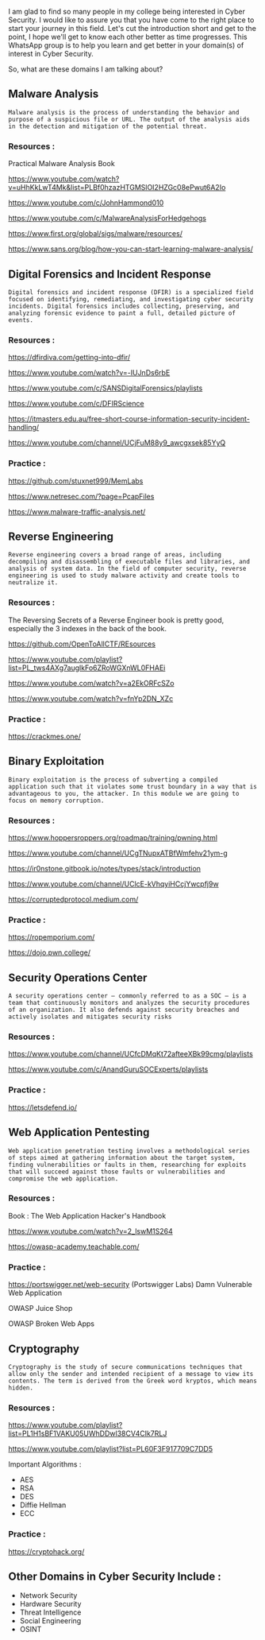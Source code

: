 I am glad to find so many people in my college being interested in Cyber Security. I would like to assure you that you have come to the right place to start your journey in this field. Let's cut the introduction short and get to the point, I hope we'll get to know each other better as time progresses. This WhatsApp group is to help you learn and get better in your domain(s) of interest in Cyber Security.

So, what are these domains I am talking about?

## Malware Analysis

    Malware analysis is the process of understanding the behavior and purpose of a suspicious file or URL. The output of the analysis aids in the detection and mitigation of the potential threat.


### Resources :

Practical Malware Analysis Book

https://www.youtube.com/watch?v=uHhKkLwT4Mk&list=PLBf0hzazHTGMSlOI2HZGc08ePwut6A2Io

https://www.youtube.com/c/JohnHammond010

https://www.youtube.com/c/MalwareAnalysisForHedgehogs

https://www.first.org/global/sigs/malware/resources/

https://www.sans.org/blog/how-you-can-start-learning-malware-analysis/


## Digital Forensics and Incident Response

    Digital forensics and incident response (DFIR) is a specialized field focused on identifying, remediating, and investigating cyber security incidents. Digital forensics includes collecting, preserving, and analyzing forensic evidence to paint a full, detailed picture of events.

### Resources :

https://dfirdiva.com/getting-into-dfir/

https://www.youtube.com/watch?v=-IUJnDs6rbE

https://www.youtube.com/c/SANSDigitalForensics/playlists

https://www.youtube.com/c/DFIRScience

https://itmasters.edu.au/free-short-course-information-security-incident-handling/

https://www.youtube.com/channel/UCjFuM88y9_awcgxsek85YyQ

### Practice :

https://github.com/stuxnet999/MemLabs

https://www.netresec.com/?page=PcapFiles

https://www.malware-traffic-analysis.net/

## Reverse Engineering

    Reverse engineering covers a broad range of areas, including decompiling and disassembling of executable files and libraries, and analysis of system data. In the field of computer security, reverse engineering is used to study malware activity and create tools to neutralize it.

### Resources :

The Reversing Secrets of a Reverse Engineer book is pretty good, especially the 3 indexes in the back of the book.

https://github.com/OpenToAllCTF/REsources

https://www.youtube.com/playlist?list=PL_tws4AXg7auglkFo6ZRoWGXnWL0FHAEi

https://www.youtube.com/watch?v=a2EkORFcSZo

https://www.youtube.com/watch?v=fnYp2DN_XZc

### Practice :

https://crackmes.one/

## Binary Exploitation

    Binary exploitation is the process of subverting a compiled application such that it violates some trust boundary in a way that is advantageous to you, the attacker. In this module we are going to focus on memory corruption.

### Resources :

https://www.hoppersroppers.org/roadmap/training/pwning.html

https://www.youtube.com/channel/UCgTNupxATBfWmfehv21ym-g

https://ir0nstone.gitbook.io/notes/types/stack/introduction

https://www.youtube.com/channel/UClcE-kVhqyiHCcjYwcpfj9w

https://corruptedprotocol.medium.com/

### Practice :

https://ropemporium.com/

https://dojo.pwn.college/

## Security Operations Center

    A security operations center — commonly referred to as a SOC — is a team that continuously monitors and analyzes the security procedures of an organization. It also defends against security breaches and actively isolates and mitigates security risks

### Resources :

https://www.youtube.com/channel/UCfcDMqKt72afteeXBk99cmg/playlists

https://www.youtube.com/c/AnandGuruSOCExperts/playlists

### Practice :

https://letsdefend.io/

## Web Application Pentesting

    Web application penetration testing involves a methodological series of steps aimed at gathering information about the target system, finding vulnerabilities or faults in them, researching for exploits that will succeed against those faults or vulnerabilities and compromise the web application.

### Resources :

Book : The Web Application Hacker's Handbook

https://www.youtube.com/watch?v=2_lswM1S264

https://owasp-academy.teachable.com/

### Practice :

https://portswigger.net/web-security (Portswigger Labs)
Damn Vulnerable Web Application

OWASP Juice Shop

OWASP Broken Web Apps

## Cryptography

    Cryptography is the study of secure communications techniques that allow only the sender and intended recipient of a message to view its contents. The term is derived from the Greek word kryptos, which means hidden.

### Resources :

https://www.youtube.com/playlist?list=PL1H1sBF1VAKU05UWhDDwl38CV4CIk7RLJ

https://www.youtube.com/playlist?list=PL60F3F917709C7DD5


Important Algorithms :
- AES
- RSA
- DES
- Diffie Hellman
- ECC

### Practice :

https://cryptohack.org/

## Other Domains in Cyber Security Include :
* Network Security
* Hardware Security
* Threat Intelligence
* Social Engineering
* OSINT
